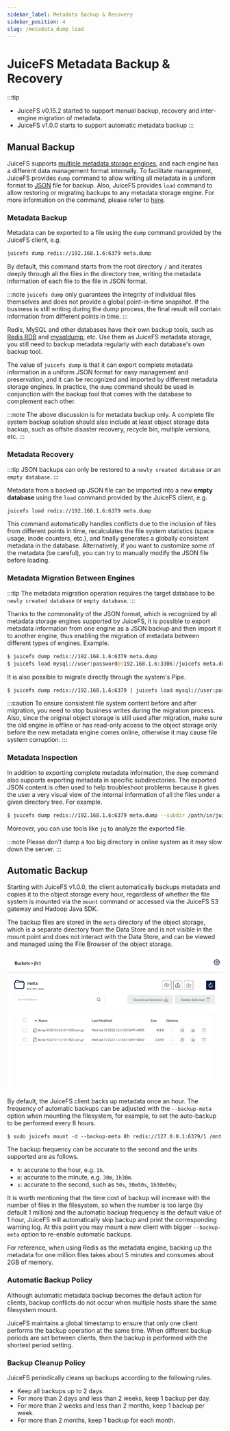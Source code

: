 ```yaml
---
sidebar_label: Metadata Backup & Recovery
sidebar_position: 4
slug: /metadata_dump_load
---
```

# JuiceFS Metadata Backup & Recovery

:::tip
- JuiceFS v0.15.2 started to support manual backup, recovery and inter-engine migration of metadata.
- JuiceFS v1.0.0 starts to support automatic metadata backup
:::

## Manual Backup

JuiceFS supports [multiple metadata storage engines](../reference/how_to_setup_metadata_engine.md), and each engine has a different data management format internally. To facilitate management, JuiceFS provides `dump` command to allow writing all metadata in a uniform format to [JSON](https://www.json.org/json-en.html) file for backup. Also, JuiceFS provides `load` command to allow restoring or migrating backups to any metadata storage engine. For more information on the command, please refer to [here](../reference/command_reference.md#juicefs-dump).

### Metadata Backup

Metadata can be exported to a file using the `dump` command provided by the JuiceFS client, e.g.

```bash
juicefs dump redis://192.168.1.6:6379 meta.dump
```

By default, this command starts from the root directory `/` and iterates deeply through all the files in the directory tree, writing the metadata information of each file to the file in JSON format.

:::note
`juicefs dump` only guarantees the integrity of individual files themselves and does not provide a global point-in-time snapshot. If the business is still writing during the dump process, the final result will contain information from different points in time.
:::

Redis, MySQL and other databases have their own backup tools, such as [Redis RDB](https://redis.io/topics/persistence#backing-up-redis-data) and [mysqldump](https://dev.mysql.com/doc/mysql-backup-excerpt/5.7/en/mysqldump-sql-format.html), etc. Use them as JuiceFS metadata storage, you still need to backup metadata regularly with each database's own backup tool.

The value of `juicefs dump` is that it can export complete metadata information in a uniform JSON format for easy management and preservation, and it can be recognized and imported by different metadata storage engines. In practice, the `dump` command should be used in conjunction with the backup tool that comes with the database to complement each other.

:::note
The above discussion is for metadata backup only. A complete file system backup solution should also include at least object storage data backup, such as offsite disaster recovery, recycle bin, multiple versions, etc.
:::

### Metadata Recovery

:::tip
JSON backups can only be restored to a `newly created database` or an `empty database`.
:::

Metadata from a backed up JSON file can be imported into a new **empty database** using the `load` command provided by the JuiceFS client, e.g.

```bash
juicefs load redis://192.168.1.6:6379 meta.dump
```

This command automatically handles conflicts due to the inclusion of files from different points in time, recalculates the file system statistics (space usage, inode counters, etc.), and finally generates a globally consistent metadata in the database. Alternatively, if you want to customize some of the metadata (be careful), you can try to manually modify the JSON file before loading.

### Metadata Migration Between Engines

:::tip
The metadata migration operation requires the target database to be `newly created database` or `empty database`.
:::

Thanks to the commonality of the JSON format, which is recognized by all metadata storage engines supported by JuiceFS, it is possible to export metadata information from one engine as a JSON backup and then import it to another engine, thus enabling the migration of metadata between different types of engines. Example.

```bash
$ juicefs dump redis://192.168.1.6:6379 meta.dump
$ juicefs load mysql://user:password@(192.168.1.6:3306)/juicefs meta.dump
```

It is also possible to migrate directly through the system's Pipe.

```bash
$ juicefs dump redis://192.168.1.6:6379 | juicefs load mysql://user:password@(192.168.1.6:3306)/juicefs
```

:::caution
To ensure consistent file system content before and after migration, you need to stop business writes during the migration process. Also, since the original object storage is still used after migration, make sure the old engine is offline or has read-only access to the object storage only before the new metadata engine comes online, otherwise it may cause file system corruption.
:::

### Metadata Inspection

In addition to exporting complete metadata information, the `dump` command also supports exporting metadata in specific subdirectories. The exported JSON content is often used to help troubleshoot problems because it gives the user a very visual view of the internal information of all the files under a given directory tree. For example.

```bash
$ juicefs dump redis://192.168.1.6:6379 meta.dump --subdir /path/in/juicefs
```

Moreover, you can use tools like `jq` to analyze the exported file.

:::note
Please don't dump a too big directory in online system as it may slow down the server.
:::

## Automatic Backup

Starting with JuiceFS v1.0.0, the client automatically backups metadata and copies it to the object storage every hour, regardless of whether the file system is mounted via the `mount` command or accessed via the JuiceFS S3 gateway and Hadoop Java SDK.

The backup files are stored in the `meta` directory of the object storage, which is a separate directory from the Data Store and is not visible in the mount point and does not interact with the Data Store, and can be viewed and managed using the File Browser of the object storage.

![](../images/meta-auto-backup-list.png)

By default, the JuiceFS client backs up metadata once an hour. The frequency of automatic backups can be adjusted with the `--backup-meta` option when mounting the filesystem, for example, to set the auto-backup to be performed every 8 hours.

```shell
$ sudo juicefs mount -d --backup-meta 8h redis://127.0.0.1:6379/1 /mnt
```

The backup frequency can be accurate to the second and the units supported are as follows.

- `h`: accurate to the hour, e.g. `1h`.
- `m`: accurate to the minute, e.g. `30m`, `1h30m`.
- `s`: accurate to the second, such as `50s`, `30m50s`, `1h30m50s`;

It is worth mentioning that the time cost of backup will increase with the number of files in the filesystem, so when the number is too large (by default 1 million) and the automatic backup frequency is the default value of 1 hour, JuiceFS will automatically skip backup and print the corresponding warning log. At this point you may mount a new client with bigger `--backup-meta` option to re-enable automatic backups.

For reference, when using Redis as the metadata engine, backing up the metadata for one million files takes about 5 minutes and consumes about 2GB of memory.

### Automatic Backup Policy

Although automatic metadata backup becomes the default action for clients, backup conflicts do not occur when multiple hosts share the same filesystem mount.

JuiceFS maintains a global timestamp to ensure that only one client performs the backup operation at the same time. When different backup periods are set between clients, then the backup is performed with the shortest period setting.

### Backup Cleanup Policy

JuiceFS periodically cleans up backups according to the following rules.

- Keep all backups up to 2 days.
- For more than 2 days and less than 2 weeks, keep 1 backup per day.
- For more than 2 weeks and less than 2 months, keep 1 backup per week.
- For more than 2 months, keep 1 backup for each month.
